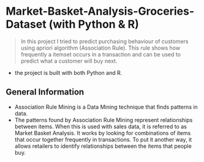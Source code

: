 # Market-Basket-Analysis-Groceries-Dataset (with Python & R)
> In this project I tried to predict purchasing behaviour of customers using apriori algorithm (Association Rule). This rule shows how frequently a itemset occurs in a transaction and can be used to predict what a customer will buy next. 
* the project is built with both Python and R. 


## General Information
- Association Rule Mining is a Data Mining technique that finds patterns in data.
- The patterns found by Association Rule Mining represent relationships between items. When this is used with sales data, it is referred to as Market Basket Analysis.  It works by looking for combinations of items that occur together frequently in transactions. To put it another way, it allows retailers to identify relationships between the items that people buy.
